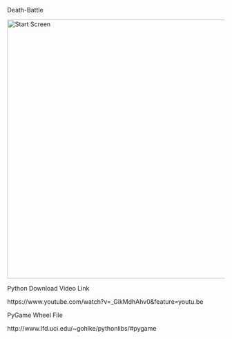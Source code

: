 <h> Death-Battle</h>

<img src="deathbattle/Death_battle_images/Startscreen.jpg" alt="Start Screen" style="width:600px;height403px;border:0;">
<p>Python Download Video Link<p>
<a>https://www.youtube.com/watch?v=_GikMdhAhv0&feature=youtu.be
<p>PyGame Wheel File<p>
<a>http://www.lfd.uci.edu/~gohlke/pythonlibs/#pygame
